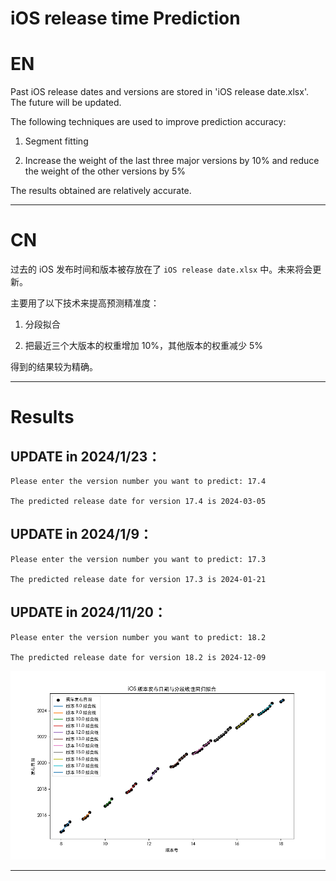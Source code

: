 # iOS release time Prediction

# EN

Past iOS release dates and versions are stored in 'iOS release date.xlsx'. The future will be updated. 

The following techniques are used to improve prediction accuracy: 

1. Segment fitting 

2. Increase the weight of the last three major versions by 10% and reduce the weight of the other versions by 5% 

The results obtained are relatively accurate.

---

# CN

过去的 iOS 发布时间和版本被存放在了 `iOS release date.xlsx` 中。未来将会更新。

主要用了以下技术来提高预测精准度：

1. 分段拟合

2. 把最近三个大版本的权重增加 10%，其他版本的权重减少 5%

得到的结果较为精确。

---

# Results

## UPDATE in 2024/1/23：

```
Please enter the version number you want to predict: 17.4 

The predicted release date for version 17.4 is 2024-03-05 
```

## UPDATE in 2024/1/9：

```
Please enter the version number you want to predict: 17.3 

The predicted release date for version 17.3 is 2024-01-21 
```

## UPDATE in 2024/11/20：

```
Please enter the version number you want to predict: 18.2

The predicted release date for version 18.2 is 2024-12-09
```

![](Resources/Plot/main.png)

---
